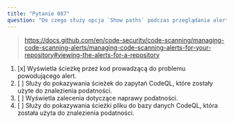 ```yaml
---
title: "Pytanie 087"
question: "Do czego służy opcja `Show paths` podczas przeglądania alertu skanowania kodu?"
---
```



> https://docs.github.com/en/code-security/code-scanning/managing-code-scanning-alerts/managing-code-scanning-alerts-for-your-repository#viewing-the-alerts-for-a-repository
1. [x] Wyświetla ścieżkę przez kod prowadzącą do problemu powodującego alert.
1. [ ] Służy do pokazywania ścieżek do zapytań CodeQL, które zostały użyte do znalezienia podatności.
1. [ ] Wyświetla zalecenia dotyczące naprawy podatności.
1. [ ] Służy do pokazywania ścieżki pliku do bazy danych CodeQL, która została użyta do znalezienia podatności.

